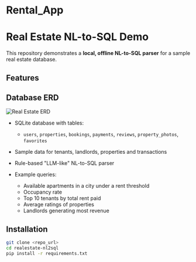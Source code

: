 # Rental_App
# Real Estate NL-to-SQL Demo

This repository demonstrates a **local, offline NL-to-SQL parser** for a sample real estate database.

## Features
## Database ERD

![Real Estate ERD](images/erd.png)


- SQLite database with tables:
  - `users`, `properties`, `bookings`, `payments`, `reviews`, `property_photos`, `favorites`
- Sample data for tenants, landlords, properties and transactions
  
- Rule-based "LLM-like" NL-to-SQL parser
  
- Example queries:
  - Available apartments in a city under a rent threshold
  - Occupancy rate
  - Top 10 tenants by total rent paid
  - Average ratings of properties
  - Landlords generating most revenue

## Installation

```bash
git clone <repo_url>
cd realestate-nl2sql
pip install -r requirements.txt
